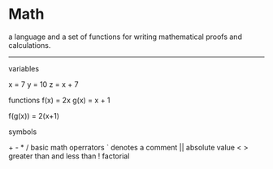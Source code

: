 # Math
a language and a set of functions for writing mathematical proofs and calculations.

---------------------------------------------------------------------------------------------

variables

x = 7 
y = 10
z = x + 7

functions
f(x) = 2x
g(x) = x + 1

f(g(x))
= 2(x+1)

symbols

\+ \- \* / basic math operrators 
\` denotes a comment
|| absolute value
< > greater than and less than
! factorial
